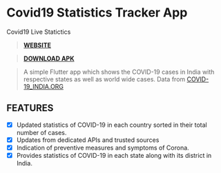 # Covid19 Statistics Tracker App
Covid19 Live Statictics

> **[WEBSITE](https://covid19counts.now.sh "VISIT WEBSITE 🌐")**

> **[DOWNLOAD APK](https://webapp.diawi.com/install/AdP4ib "DOWNLOAD APK")**

> A simple Flutter app which shows the COVID-19 cases in India with respective states as well as world wide cases.
Data from [COVID-19_INDIA.ORG](https://api.covid19india.org "COVID-19 India.org")


## FEATURES 
- [x] Updated statistics of COVID-19 in each country sorted in their total number of cases.
- [x] Updates from dedicated APIs and trusted sources
- [x] Indication of preventive measures and symptoms of Corona.
- [x] Provides statistics of COVID-19 in each state along with its district in India.
